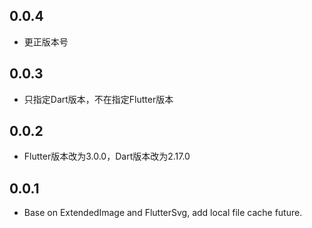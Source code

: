 ## 0.0.4

* 更正版本号

## 0.0.3

* 只指定Dart版本，不在指定Flutter版本

## 0.0.2

* Flutter版本改为3.0.0，Dart版本改为2.17.0

## 0.0.1

* Base on ExtendedImage and FlutterSvg, add local file cache future.
